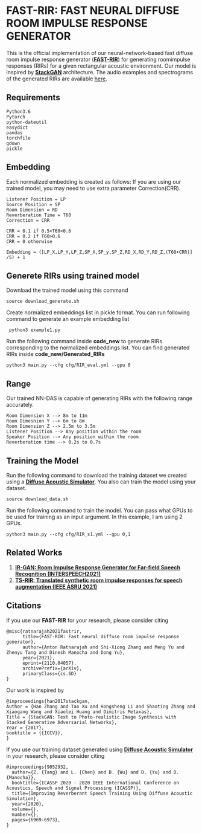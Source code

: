 # FAST-RIR: FAST NEURAL DIFFUSE ROOM IMPULSE RESPONSE GENERATOR
This is the official implementation of our neural-network-based  fast  diffuse  room  impulse  response  generator ([**FAST-RIR**](https://arxiv.org/pdf/2110.04057.pdf))  for  generating  roomimpulse responses (RIRs) for a given rectangular acoustic environment. Our model is inspired by [**StackGAN**](https://github.com/hanzhanggit/StackGAN-Pytorch) architecture. The audio examples and spectrograms of the generated RIRs are available [here](https://anton-jeran.github.io/FRIR/).

## Requirements

```
Python3.6
Pytorch
python-dateutil
easydict
pandas
torchfile
gdown
pickle
```


## Embedding

Each normalized embedding is created as follows: If you are using our trained model, you may need to use extra parameter Correction(CRR).

```
Listener Position = LP
Source Position = SP
Room Dimension = RD
Reverberation Time = T60
Correction = CRR

CRR = 0.1 if 0.5<T60<0.6
CRR = 0.2 if T60>0.6
CRR = 0 otherwise

Embedding = ([LP_X,LP_Y,LP_Z,SP_X,SP_y,SP_Z,RD_X,RD_Y,RD_Z,(T60+CRR)] /5) + 1
```


## Generete RIRs using trained model

Download the trained model using this command

```
source download_generate.sh
```

Create normalized embeddings list in pickle format. You can run following command to generate an example embedding list
```
 python3 example1.py
```

Run the following command inside **code_new** to generate RIRs corresponding to the normalized embeddings list. You can find generated RIRs inside **code_new/Generated_RIRs**

```
python3 main.py --cfg cfg/RIR_eval.yml --gpu 0
```

## Range

Our trained NN-DAS is capable of generating RIRs with the following range accurately.
```
Room Dimension X --> 8m to 11m
Room Dimesnion Y --> 6m to 8m
Room Dimension Z --> 2.5m to 3.5m
Listener Position --> Any position within the room
Speaker Position --> Any position within the room
Reverberation time --> 0.2s to 0.7s
```

## Training the Model

Run the following command to download the training dataset we created using a [**Diffuse Acoustic Simulator**](https://github.com/GAMMA-UMD/pygsound). You also can train the model using your dataset.

```
source download_data.sh
```

Run the following command to train the model. You can pass what GPUs to be used for training as an input argument. In this example, I am using 2 GPUs.

```
python3 main.py --cfg cfg/RIR_s1.yml --gpu 0,1
```


## Related Works
1) [**IR-GAN: Room Impulse Response Generator for Far-field Speech Recognition (INTERSPEECH2021)**](https://github.com/anton-jeran/IR-GAN)
2) [**TS-RIR: Translated synthetic room impulse responses for speech augmentation (IEEE ASRU 2021)**](https://github.com/GAMMA-UMD/TS-RIR)


## Citations
If you use our **FAST-RIR** for your research, please consider citing

```
@misc{ratnarajah2021fastrir,
      title={FAST-RIR: Fast neural diffuse room impulse response generator}, 
      author={Anton Ratnarajah and Shi-Xiong Zhang and Meng Yu and Zhenyu Tang and Dinesh Manocha and Dong Yu},
      year={2021},
      eprint={2110.04057},
      archivePrefix={arXiv},
      primaryClass={cs.SD}
}
```

Our work is inspired by
```
@inproceedings{han2017stackgan,
Author = {Han Zhang and Tao Xu and Hongsheng Li and Shaoting Zhang and Xiaogang Wang and Xiaolei Huang and Dimitris Metaxas},
Title = {StackGAN: Text to Photo-realistic Image Synthesis with Stacked Generative Adversarial Networks},
Year = {2017},
booktitle = {{ICCV}},
}
```

If you use our training dataset generated using [**Diffuse Acoustic Simulator**](https://github.com/GAMMA-UMD/pygsound) in your research, please consider citing
```
@inproceedings{9052932,
  author={Z. {Tang} and L. {Chen} and B. {Wu} and D. {Yu} and D. {Manocha}},  
  booktitle={ICASSP 2020 - 2020 IEEE International Conference on Acoustics, Speech and Signal Processing (ICASSP)},  
  title={Improving Reverberant Speech Training Using Diffuse Acoustic Simulation},   
  year={2020},  
  volume={},  
  number={},  
  pages={6969-6973},
}
```

